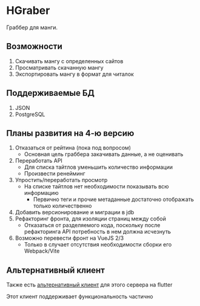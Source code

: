 # HGraber

Граббер для манги.

## Возможности

1. Скачивать мангу с определенных сайтов
2. Просматривать скачанную мангу
3. Экспортировать мангу в формат для читалок

## Поддерживаемые БД

1. JSON
2. PostgreSQL

## Планы развития на 4-ю версию

1. Отказаться от рейтина (пока под вопросом)
   - Основная цель граббера закачивать данные, а не оценивать
2. Переработать API
   - Для списка тайтлов уменьшить количество информации
   - Произвести ренейминг
3. Упростить/переработать просмотр
   - На списке тайтлов нет необходимости показывать всю информацию
     - Первично теги и прочие метаданные достаточно отображать только количественно
4. Добавить версионирование и миграции в jdb
5. Рефакторинг фронта, для изоляции страниц между собой
   - Отказаться от разделяемого кода, поскольку после рефакторинга API потребность в нем должна исчезнуть
6. Возможно перевести фронт на VueJS 2/3
   - Только в случает отсутствия необходимости сборки его Webpack/Vite

## Альтернативный клиент

Также есть [альтернативный клиент](https://gitlab.com/gbh007/hgraber_ui) для этого сервера на flutter

Этот клиент поддерживает функциональность частично
